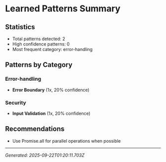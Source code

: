 # Learned Patterns Summary

## Statistics
- Total patterns detected: 2
- High confidence patterns: 0
- Most frequent category: error-handling

## Patterns by Category


### Error-handling
- **Error Boundary** (1x, 20% confidence)


### Security
- **Input Validation** (1x, 20% confidence)


## Recommendations
- Use Promise.all for parallel operations when possible

---
*Generated: 2025-09-22T01:20:11.703Z*
